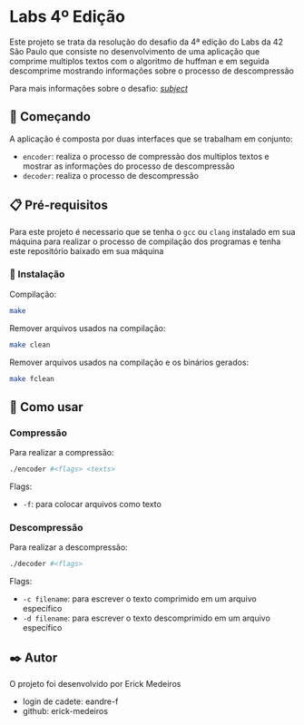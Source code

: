 # Labs 4º Edição

Este projeto se trata da resolução do desafio da 4ª edição do Labs da 42 São Paulo que consiste no desenvolvimento de uma aplicação que comprime multiplos textos com o algoritmo de huffman e em seguida descomprime mostrando informações sobre o processo de descompressão

Para mais informações sobre o desafio: _[subject](doc/SUBJECT.md)_

## 🚀 Começando

A aplicação é composta por duas interfaces que se trabalham em conjunto:
* `encoder`: realiza o processo de compressão dos multiplos textos e mostrar as informações do processo de descompressão
* `decoder`: realiza o processo de descompressão

## 📋 Pré-requisitos

Para este projeto é necessario que se tenha o `gcc` ou `clang` instalado em sua máquina para realizar o processo de compilação dos programas e tenha este repositório baixado em sua máquina

### 🔧 Instalação

Compilação:
```bash
make
```
Remover arquivos usados na compilação:
```bash
make clean
```
Remover arquivos usados na compilação e os binários gerados:
```bash
make fclean
```

## 📖 Como usar

### Compressão
Para realizar a compressão:
```bash
./encoder #<flags> <texts>
```

Flags:
* `-f`: para colocar arquivos como texto

### Descompressão

Para realizar a descompressão:
```bash
./decoder #<flags>
```

Flags:
* `-c filename`: para escrever o texto comprimido em um arquivo específico
* `-d filename`: para escrever o texto descomprimido em um arquivo específico

## ✒️ Autor

O projeto foi desenvolvido por Erick Medeiros
* login de cadete: eandre-f
* github: erick-medeiros
